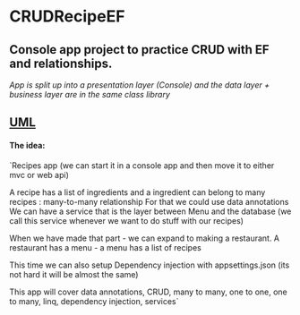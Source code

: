 # CRUDRecipeEF
## Console app project to practice CRUD with EF and relationships. 
*App is split up into a presentation layer (Console) and the data layer + business layer are in the same class library*

## [UML](https://drive.google.com/file/d/1wK_0AYogciHfWensgVgt9arEkGfge9xd/view?usp=sharing)
#### The idea:
`Recipes app (we can start it in a console app and then move it to either mvc or web api)

A recipe has a list of ingredients and a ingredient can belong to many recipes : many-to-many relationship
For that we could use data annotations
We can have a service that is the layer between Menu and the database (we call this service whenever we want to do stuff with our recipes)

When we have made that part - we can expand to making a restaurant. A restaurant has a menu - a menu has a list of recipes

This time we can also setup Dependency injection with appsettings.json (its not hard it will be almost the same)

This app will cover data annotations, CRUD, many to many, one to one, one to many, linq, dependency injection, services`


